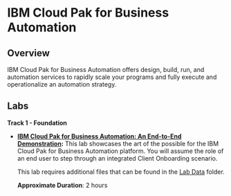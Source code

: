 # IBM Cloud Pak for Business Automation

## Overview

IBM Cloud Pak for Business Automation offers design, build, run, and automation services to rapidly scale your programs and fully execute and operationalize an automation strategy.

## Labs

**Track 1 - Foundation**

- **<a href="Lab%20Guide%20-%20End-to-End%20Scenario.pdf" target="_blank">IBM Cloud Pak for Business Automation: An End-to-End Demonstration</a>:** This lab showcases the art of the possible for the IBM Cloud Pak for Business Automation platform. You will assume the role of an end user to step through an integrated Client Onboarding scenario. 

    This lab requires additional files that can be found in the <a href="https://github.com/IBM/cp4ba-labs/tree/main/24.0.1/IBM%20Cloud%20Pak%20for%20Business%20Automation%20(End-to-End)/Lab%20Data" target="_blank">Lab Data</a> folder.

    **Approximate Duration**: 2 hours